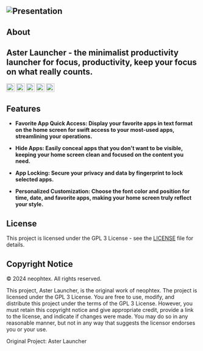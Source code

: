![Presentation](https://github.com/neophtex/AsterLauncher/assets/94605343/09d35861-244b-470f-8759-1b966bd161f6)
------------
**About**
------------
**Aster Launcher - the minimalist productivity launcher for focus, productivity, keep your focus on what really counts.**
------------
[<img src="https://img.shields.io/github/v/release/neophtex/AsterLauncher.svg?logo=github&label=GitHub"
      alt="GitHub Releases"
      height="22"/>](https://github.com/neophtex/AsterLauncher/releases)
[<img src="https://img.shields.io/f-droid/v/com.series.aster.launcher?logo=f-droid&label=F-Droid"
      alt="F-Droid Releases"
      height="22"/>](https://f-droid.org/en/packages/com.series.aster.launcher/)
[<img src="https://img.shields.io/endpoint?color=blue&logo=google-play&logoColor=gery&url=https%3A%2F%2Fplay.cuzi.workers.dev%2Fplay%3Fi%3Dcom.series.aster.launcher%26l%3DAndroid%26m%3D%24version"
      alt="Playstore"
      height="22"/>](https://play.google.com/store/apps/details?id=com.series.aster.launcher)
[<img src="https://img.shields.io/badge/License-GPLv3-blue.svg"
      alt="Licenses"
      height="22"/>](https://www.gnu.org/licenses/gpl-3.0)
[<img src="https://img.shields.io/github/downloads/neophtex/AsterLauncher/total?color=red"
      alt="Download from GitHub"
      height="22"/>](https://github.com/neophtex/AsterLauncher/releases)
      
**Features**
------------
- **Favorite App Quick Access: Display your favorite apps in text format on the home screen for swift access to your most-used apps, streamlining your operations.**

- **Hide Apps: Easily conceal apps that you don't want to be visible, keeping your home screen clean and focused on the content you need.**

- **App Locking: Secure your privacy and data by fingerprint to lock selected apps.**

- **Personalized Customization: Choose the font color and position for time, date, and favorite apps, making your home screen truly reflect your style.**

**License**
------------
This project is licensed under the GPL 3 License - see the [LICENSE](LICENSE) file for details.

**Copyright Notice**
------------
© 2024 neophtex. All rights reserved.

This project, Aster Launcher, is the original work of neophtex. The project is licensed under the GPL 3 License. You are free to use, modify, and distribute this project under the terms of the GPL 3 License. However, you must retain this copyright notice and give appropriate credit, provide a link to the license, and indicate if changes were made. You may do so in any reasonable manner, but not in any way that suggests the licensor endorses you or your use.

Original Project: Aster Launcher
